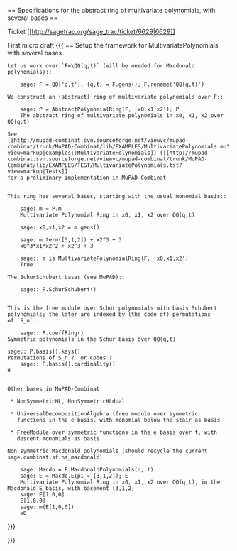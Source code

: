 == Specifications for the abstract ring of multivariate polynomials, with several bases ==

Ticket [[http://sagetrac.org/sage_trac/ticket/6629|6629]]

First micro draft
{{{
== Setup the framework for MultivariatePolynomials with several bases

    Let us work over `F=\QQ(q,t)` (will be needed for Macdonald polynomials)::

        sage: F = QQ['q,t']; (q,t) = F.gens(); F.rename('QQ(q,t)')

    We construct an (abstract) ring of multivariate polynomials over F::

        sage: P = AbstractPolynomialRing(F, 'x0,x1,x2'); P
        The abstract ring of multivariate polynomials in x0, x1, x2 over QQ(q,t)

    See
    [[http://mupad-combinat.svn.sourceforge.net/viewvc/mupad-combinat/trunk/MuPAD-Combinat/lib/EXAMPLES/MultivariatePolynomials.mu?view=markup|examples::MultivariatePolynomials]] ([[http://mupad-combinat.svn.sourceforge.net/viewvc/mupad-combinat/trunk/MuPAD-Combinat/lib/EXAMPLES/TEST/MultivariatePolynomials.tst?view=markup|Tests]]
    for a preliminary implementation in MuPAD-Combinat


    This ring has several bases, starting with the usual monomial basis::

        sage: m = P.m
        Multivariate Polynomial Ring in x0, x1, x2 over QQ(q,t)

        sage: x0,x1,x2 = m.gens()

        sage: m.term([3,1,2]) + x2^3 + 3
        x0^3*x1*x2^2 + x2^3 + 3

        sage:: m is MultivariatePolynomialRing(F, 'x0,x1,x2')
        True

    The SchurSchubert bases (see MuPAD)::

        sage:: P.SchurSchubert()


    This is the free module over Schur polynomials with basis Schubert
    polynomials; the later are indexed by (the code of) permutations
    of `S_n`.

        sage:: P.coeffRing()
	Symmetric polynomials in the Schur basis over QQ(q,t)

	sage:: P.basis().keys()
	Permutations of S_n ?  or Codes ?
        sage:: P.basis().cardinality()
	6


    Other bases in MuPAD-Combinat:

     * NonSymmetricHL, NonSymmetricHLdual

     * UniversalDecompositionAlgebra (free module over symmetric
       functions in the e basis, with monomial below the stair as basis

     * FreeModule over symmetric functions in the e basis over t, with
       descent monomials as basis.

    Non symmetric Macdonald polynomials (should recycle the current sage.combinat.sf.ns_macdonald)

        sage: Macdo = P.MacdonaldPolynomials(q, t)
        sage: E = Macdo.E(pi = [3,1,2]); E
        Multivariate Polynomial Ring in x0, x1, x2 over QQ(q,t), in the Macdonald E basis, with basement [3,1,2]
        sage: E[1,0,0]
        E[1,0,0]
        sage: m(E[1,0,0])
        x0
}}}

}}}
